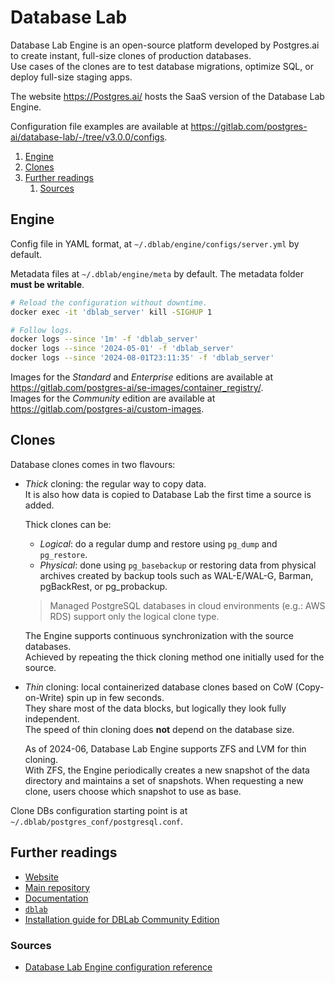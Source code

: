 # Database Lab

Database Lab Engine is an open-source platform developed by Postgres.ai to create instant, full-size clones of
production databases.<br/>
Use cases of the clones are to test database migrations, optimize SQL, or deploy full-size staging apps.

The website <https://Postgres.ai/> hosts the SaaS version of the Database Lab Engine.

Configuration file examples are available at <https://gitlab.com/postgres-ai/database-lab/-/tree/v3.0.0/configs>.

1. [Engine](#engine)
1. [Clones](#clones)
1. [Further readings](#further-readings)
   1. [Sources](#sources)

## Engine

Config file in YAML format, at `~/.dblab/engine/configs/server.yml` by default.

Metadata files at `~/.dblab/engine/meta` by default. The metadata folder **must be writable**.

```sh
# Reload the configuration without downtime.
docker exec -it 'dblab_server' kill -SIGHUP 1

# Follow logs.
docker logs --since '1m' -f 'dblab_server'
docker logs --since '2024-05-01' -f 'dblab_server'
docker logs --since '2024-08-01T23:11:35' -f 'dblab_server'
```

Images for the _Standard_ and _Enterprise_ editions are available at
<https://gitlab.com/postgres-ai/se-images/container_registry/>.<br/>
Images for the _Community_ edition are available at <https://gitlab.com/postgres-ai/custom-images>.

## Clones

Database clones comes in two flavours:

- _Thick_ cloning: the regular way to copy data.<br/>
  It is also how data is copied to Database Lab the first time a source is added.

  Thick clones can be:

  - _Logical_: do a regular dump and restore using `pg_dump` and `pg_restore`.
  - _Physical_: done using `pg_basebackup` or restoring data from physical archives created by backup tools such as
    WAL-E/WAL-G, Barman, pgBackRest, or pg_probackup.

  > Managed PostgreSQL databases in cloud environments (e.g.: AWS RDS) support only the logical clone type.

  The Engine supports continuous synchronization with the source databases.<br/>
  Achieved by repeating the thick cloning method one initially used for the source.

- _Thin_ cloning: local containerized database clones based on CoW (Copy-on-Write) spin up in few seconds.<br/>
  They share most of the data blocks, but logically they look fully independent.<br/>
  The speed of thin cloning does **not** depend on the database size.

  As of 2024-06, Database Lab Engine supports ZFS and LVM for thin cloning.<br/>
  With ZFS, the Engine periodically creates a new snapshot of the data directory and maintains a set of snapshots. When
  requesting a new clone, users choose which snapshot to use as base.

Clone DBs configuration starting point is at `~/.dblab/postgres_conf/postgresql.conf`.

## Further readings

- [Website]
- [Main repository]
- [Documentation]
- [`dblab`][dblab]
- [Installation guide for DBLab Community Edition][how to install dblab manually]

### Sources

- [Database Lab Engine configuration reference]

<!--
  Reference
  ═╬═Time══
  -->

<!-- In-article sections -->
<!-- Knowledge base -->
[dblab]: dblab.md

<!-- Files -->
<!-- Upstream -->
[database lab engine configuration reference]: https://postgres.ai/docs/reference-guides/database-lab-engine-configuration-reference
[documentation]: https://postgres.ai/docs/
[how to install dblab manually]: https://postgres.ai/docs/how-to-guides/administration/install-dle-manually
[main repository]: https://gitlab.com/postgres-ai/database-lab
[website]: https://postgres.ai/

<!-- Others -->
